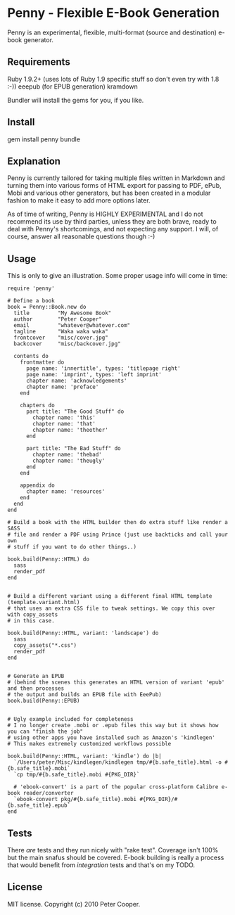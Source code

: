 Penny - Flexible E-Book Generation
==================================

Penny is an experimental, flexible, multi-format (source and destination)
e-book generator.

Requirements
-------------

  Ruby 1.9.2+ (uses lots of Ruby 1.9 specific stuff so don't even try with 1.8 :-))
  eeepub (for EPUB generation)
  kramdown
  
Bundler will install the gems for you, if you like.

Install
-------

gem install penny
bundle

Explanation
-----------

Penny is currently tailored for taking multiple files written in Markdown and
turning them into various forms of HTML export for passing to PDF, ePub,
Mobi and various other generators, but has been created in a modular
fashion to make it easy to add more options later.

As of time of writing, Penny is HIGHLY EXPERIMENTAL and I do not
recommend its use by third parties, unless they are both brave, ready
to deal with Penny's shortcomings, and not expecting any support. I will,
of course, answer all reasonable questions though :-)

Usage
-----

This is only to give an illustration. Some proper usage info will come in time:

    require 'penny'

    # Define a book
    book = Penny::Book.new do
      title         "My Awesome Book"
      author        "Peter Cooper"
      email         "whatever@whatever.com"
      tagline       "Waka waka waka"
      frontcover    "misc/cover.jpg"
      backcover     "misc/backcover.jpg"
      
      contents do
        frontmatter do
          page name: 'innertitle', types: 'titlepage right'
          page name: 'imprint', types: 'left imprint'
          chapter name: 'acknowledgements'
          chapter name: 'preface'
        end
        
        chapters do
          part title: "The Good Stuff" do
            chapter name: 'this'
            chapter name: 'that'
            chapter name: 'theother'
          end
          
          part title: "The Bad Stuff" do
            chapter name: 'thebad'
            chapter name: 'theugly'
          end
        end
        
        appendix do
          chapter name: 'resources'
        end
      end
    end
  
    # Build a book with the HTML builder then do extra stuff like render a SASS
    # file and render a PDF using Prince (just use backticks and call your own
    # stuff if you want to do other things..)
    
    book.build(Penny::HTML) do
      sass              
      render_pdf        
    end
    
    
    # Build a different variant using a different final HTML template (template.variant.html)
    # that uses an extra CSS file to tweak settings. We copy this over with copy_assets
    # in this case.
    
    book.build(Penny::HTML, variant: 'landscape') do
      sass
      copy_assets("*.css")                        
      render_pdf                              
    end
    
    
    # Generate an EPUB
    # (behind the scenes this generates an HTML version of variant 'epub' and then processes
    # the output and builds an EPUB file with EeePub)
    book.build(Penny::EPUB)
    
    
    # Ugly example included for completeness
    # I no longer create .mobi or .epub files this way but it shows how you can "finish the job"
    # using other apps you have installed such as Amazon's 'kindlegen'
    # This makes extremely customized workflows possible
    
    book.build(Penny::HTML, variant: 'kindle') do |b|
      `/Users/peter/Misc/kindlegen/kindlegen tmp/#{b.safe_title}.html -o #{b.safe_title}.mobi`
      `cp tmp/#{b.safe_title}.mobi #{PKG_DIR}`
      
      # 'ebook-convert' is a part of the popular cross-platform Calibre e-book reader/converter
      `ebook-convert pkg/#{b.safe_title}.mobi #{PKG_DIR}/#{b.safe_title}.epub`
    end                                 

Tests
-----

There *are* tests and they run nicely with "rake test". Coverage isn't 100%
but the main snafus should be covered. E-book building is really a process
that would benefit from *integration* tests and that's on my TODO.

License
-------

MIT license. Copyright (c) 2010 Peter Cooper.